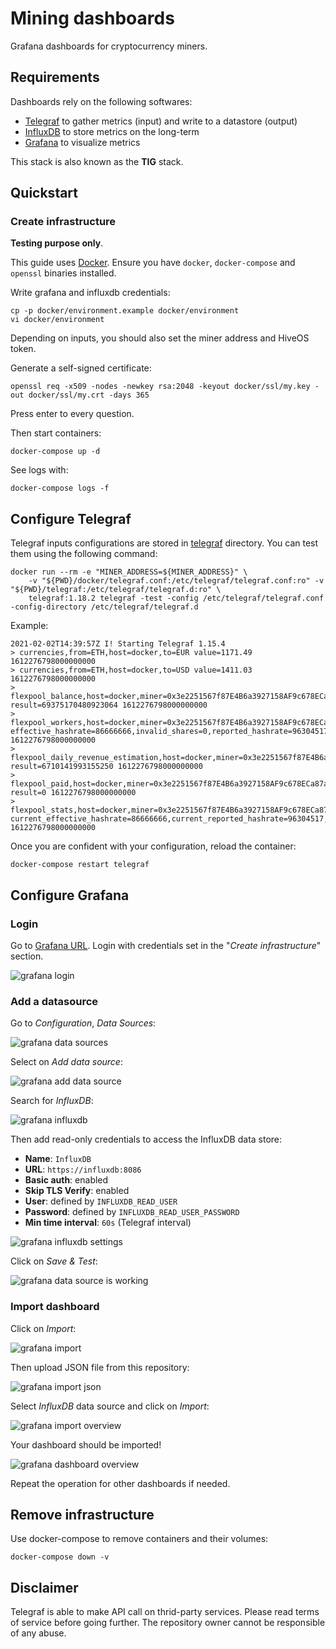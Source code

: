 # Mining dashboards

Grafana dashboards for cryptocurrency miners.

## Requirements

Dashboards rely on the following softwares:
 - [Telegraf](https://github.com/influxdata/telegraf) to gather metrics (input) and write to a datastore (output)
 - [InfluxDB](https://github.com/influxdata/influxdb) to store metrics on the long-term
 - [Grafana](https://github.com/grafana/grafana) to visualize metrics

This stack is also known as the **TIG** stack.

## Quickstart

### Create infrastructure

**Testing purpose only**.

This guide uses [Docker](https://www.docker.com/). Ensure you have `docker`, `docker-compose` and `openssl` binaries
installed.

Write grafana and influxdb credentials:

```
cp -p docker/environment.example docker/environment
vi docker/environment
```

Depending on inputs, you should also set the miner address and HiveOS token.

Generate a self-signed certificate:

```
openssl req -x509 -nodes -newkey rsa:2048 -keyout docker/ssl/my.key -out docker/ssl/my.crt -days 365
```

Press enter to every question.

Then start containers:

```
docker-compose up -d
```

See logs with:

```
docker-compose logs -f
```

## Configure Telegraf

Telegraf inputs configurations are stored in [telegraf](telegraf) directory. You can test them using the following
command:

```
docker run --rm -e "MINER_ADDRESS=${MINER_ADDRESS}" \
    -v "${PWD}/docker/telegraf.conf:/etc/telegraf/telegraf.conf:ro" -v "${PWD}/telegraf:/etc/telegraf/telegraf.d:ro" \
    telegraf:1.18.2 telegraf -test -config /etc/telegraf/telegraf.conf -config-directory /etc/telegraf/telegraf.d
```

Example:

```
2021-02-02T14:39:57Z I! Starting Telegraf 1.15.4
> currencies,from=ETH,host=docker,to=EUR value=1171.49 1612276798000000000
> currencies,from=ETH,host=docker,to=USD value=1411.03 1612276798000000000
> flexpool_balance,host=docker,miner=0x3e2251567f87E4B6a3927158AF9c678ECa87a337 result=69375170480923064 1612276798000000000
> flexpool_workers,host=docker,miner=0x3e2251567f87E4B6a3927158AF9c678ECa87a337,name=rig1 effective_hashrate=86666666,invalid_shares=0,reported_hashrate=96304517,stale_shares=3,valid_shares=2008 1612276798000000000
> flexpool_daily_revenue_estimation,host=docker,miner=0x3e2251567f87E4B6a3927158AF9c678ECa87a337 result=6710141993155250 1612276798000000000
> flexpool_paid,host=docker,miner=0x3e2251567f87E4B6a3927158AF9c678ECa87a337 result=0 1612276798000000000
> flexpool_stats,host=docker,miner=0x3e2251567f87E4B6a3927158AF9c678ECa87a337 current_effective_hashrate=86666666,current_reported_hashrate=96304517,daily_effective_hashrate=92962962.625,daily_invalid_shares=0,daily_reported_hashrate=96286435.27777778,daily_stale_shares=3,daily_valid_shares=2008 1612276798000000000
```

Once you are confident with your configuration, reload the container:

```
docker-compose restart telegraf
```

## Configure Grafana

### Login

Go to [Grafana URL](http://localhost:3000/). Login with credentials set in the "*Create infrastructure*" section.

![grafana login](images/grafana-001.png)

### Add a datasource

Go to *Configuration*, *Data Sources*:

![grafana data sources](images/grafana-002.png)

Select on *Add data source*:

![grafana add data source](images/grafana-003.png)

Search for *InfluxDB*:

![grafana influxdb](images/grafana-004.png)

Then add read-only credentials to access the InfluxDB data store:
- **Name**: `InfluxDB`
- **URL**: `https://influxdb:8086`
- **Basic auth**: enabled
- **Skip TLS Verify**: enabled
- **User**: defined by `INFLUXDB_READ_USER`
- **Password**: defined by `INFLUXDB_READ_USER_PASSWORD`
- **Min time interval**: `60s` (Telegraf interval)

![grafana influxdb settings](images/grafana-005.png)

Click on *Save & Test*:

![grafana data source is working](images/grafana-006.png)

### Import dashboard

Click on *Import*:

![grafana import](images/grafana-007.png)

Then upload JSON file from this repository:

![grafana import json](images/grafana-008.png)

Select *InfluxDB* data source and click on *Import*:

![grafana import overview](images/grafana-009.png)

Your dashboard should be imported!

![grafana dashboard overview](images/grafana-010.png)

Repeat the operation for other dashboards if needed.

## Remove infrastructure

Use docker-compose to remove containers and their volumes:

```
docker-compose down -v
```

## Disclaimer

Telegraf is able to make API call on thrid-party services. Please read terms of service before going further. The
repository owner cannot be responsible of any abuse.

